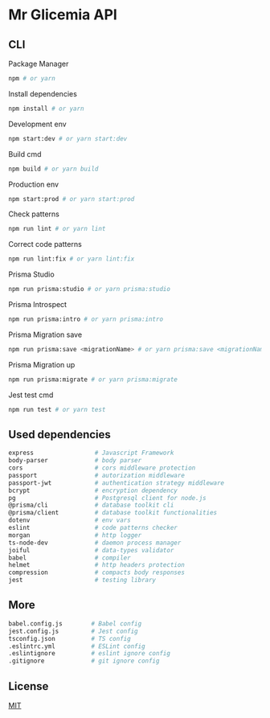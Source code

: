 # Mr Glicemia API

## CLI

Package Manager

```bash
npm # or yarn
```

Install dependencies

```bash
npm install # or yarn
```

Development env

```bash
npm start:dev # or yarn start:dev
```

Build cmd

```bash
npm build # or yarn build
```

Production env

```bash
npm start:prod # or yarn start:prod
```

Check patterns

```bash
npm run lint # or yarn lint
```

Correct code patterns

```bash
npm run lint:fix # or yarn lint:fix
```

Prisma Studio

```bash
npm run prisma:studio # or yarn prisma:studio
```

Prisma Introspect

```bash
npm run prisma:intro # or yarn prisma:intro
```

Prisma Migration save

```bash
npm run prisma:save <migrationName> # or yarn prisma:save <migrationName>
```

Prisma Migration up

```bash
npm run prisma:migrate # or yarn prisma:migrate
```

Jest test cmd

```bash
npm run test # or yarn test
```

## Used dependencies

```bash
express                 # Javascript Framework
body-parser             # body parser
cors                    # cors middleware protection
passport                # autorization middleware
passport-jwt            # authentication strategy middleware
bcrypt                  # encryption dependency
pg                      # Postgresql client for node.js
@prisma/cli             # database toolkit cli
@prisma/client          # database toolkit functionalities
dotenv                  # env vars
eslint                  # code patterns checker
morgan                  # http logger
ts-node-dev             # daemon process manager
joiful                  # data-types validator
babel                   # compiler
helmet                  # http headers protection
compression             # compacts body responses
jest                    # testing library
```

## More

```bash
babel.config.js        # Babel config
jest.config.js         # Jest config
tsconfig.json          # TS config
.eslintrc.yml          # ESLint config
.eslintignore          # eslint ignore config
.gitignore             # git ignore config
```

## License

[MIT](https://choosealicense.com/licenses/mit/)

